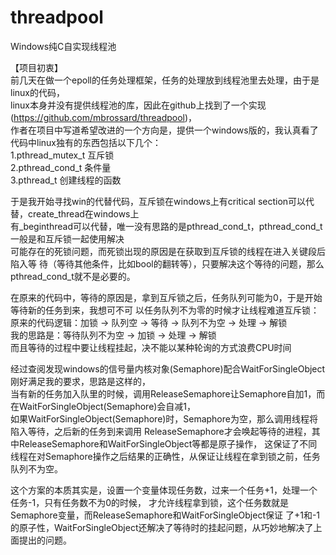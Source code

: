 # threadpool
Windows纯C自实现线程池  

【项目初衷】    
前几天在做一个epoll的任务处理框架，任务的处理放到线程池里去处理，由于是linux的代码，  
linux本身并没有提供线程池的库，因此在github上找到了一个实现(https://github.com/mbrossard/threadpool)，  
作者在项目中写道希望改进的一个方向是，提供一个windows版的，我认真看了代码中linux独有的东西包括以下几个：     
1.pthread_mutex_t 互斥锁   
2.pthread_cond_t 条件量  
3.pthread_t 创建线程的函数  

于是我开始寻找win的代替代码，互斥锁在windows上有critical section可以代替，create_thread在windows上  
有_beginthread可以代替，唯一没有思路的是pthread_cond_t，pthread_cond_t一般是和互斥锁一起使用解决   
可能存在的死锁问题，而死锁出现的原因是在获取到互斥锁的线程在进入关键段后陷入等
待（等待其他条件，比如bool的翻转等），只要解决这个等待的问题，那么pthread_cond_t就不是必要的。  

在原来的代码中，等待的原因是，拿到互斥锁之后，任务队列可能为0，于是开始等待新的任务到来，我想可不可
以任务队列不为零的时候才让线程难道互斥锁：   
原来的代码逻辑：加锁 -> 队列空 -> 等待 -> 队列不为空 -> 处理 -> 解锁   
我的思路是：等待队列不为空 -> 加锁 -> 处理 -> 解锁   
而且等待的过程中要让线程挂起，决不能以某种轮询的方式浪费CPU时间   

经过查阅发现windows的信号量内核对象(Semaphore)配合WaitForSingleObject刚好满足我的要求，思路是这样的，   
当有新的任务加入队里的时候，调用ReleaseSemaphore让Semaphore自加1，而在WaitForSingleObject(Semaphore)会自减1，   
如果WaitForSingleObject(Semaphore)时，Semaphore为空，那么调用线程将陷入等待，之后新的任务到来调用
ReleaseSemaphore才会唤起等待的进程，其中ReleaseSemaphore和WaitForSingleObject等都是原子操作，
这保证了不同线程在对Semaphore操作之后结果的正确性，从保证让线程在拿到锁之前，任务队列不为空。   

这个方案的本质其实是，设置一个变量体现任务数，过来一个任务+1，处理一个任务-1，只有任务数不为0的时候，
才允许线程拿到锁，这个任务数就是Semaphore变量，而ReleaseSemaphore和WaitForSingleObject保证
了+1和-1的原子性，WaitForSingleObject还解决了等待时的挂起问题，从巧妙地解决了上面提出的问题。  
